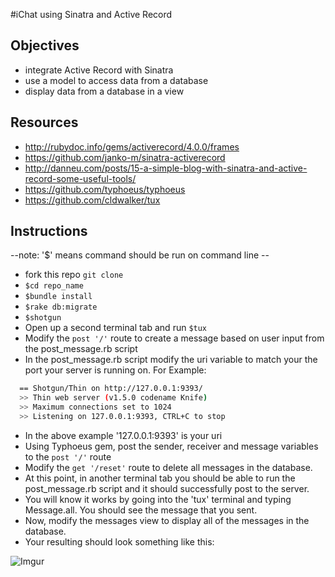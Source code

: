#iChat using Sinatra and Active Record

## Objectives
* integrate Active Record with Sinatra
* use a model to access data from a database
* display data from a database in a view

## Resources
* http://rubydoc.info/gems/activerecord/4.0.0/frames
* https://github.com/janko-m/sinatra-activerecord
* http://danneu.com/posts/15-a-simple-blog-with-sinatra-and-active-record-some-useful-tools/
* https://github.com/typhoeus/typhoeus
* https://github.com/cldwalker/tux

## Instructions

--note: '$' means command should be run on command line --

* fork this repo `git clone`
* `$cd repo_name`
* `$bundle install`
* `$rake db:migrate`
* `$shotgun`
* Open up a second terminal tab and run `$tux`
* Modify the `post '/'` route to create a message based on user input from the post_message.rb script
* In the post_message.rb script modify the uri variable to match your the port your server is running on. For Example:

````bash
  == Shotgun/Thin on http://127.0.0.1:9393/
  >> Thin web server (v1.5.0 codename Knife)
  >> Maximum connections set to 1024
  >> Listening on 127.0.0.1:9393, CTRL+C to stop
````
* In the above example '127.0.0.1:9393' is your uri
* Using Typhoeus gem, post the sender,  receiver and message variables to the `post '/'` route
* Modify the `get '/reset'` route to delete all messages in the database.
* At this point, in another terminal tab you should be able to run the post_message.rb script and it should successfully post to the server.
* You will know it works by going into the 'tux' terminal and typing Message.all. You should see the message that you sent.
* Now, modify the messages view to display all of the messages in the database.
* Your resulting should look something like this:


![Imgur](http://i.imgur.com/Aao1Vul.png)
